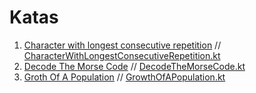 # Katas

1. [Character with longest consecutive repetition](https://www.codewars.com/kata/586d6cefbcc21eed7a001155/) // [CharacterWithLongestConsecutiveRepetition.kt](src/main/kotlin/kata/strings/CharacterWithLongestConsecutiveRepetition.kt)
2. [Decode The Morse Code](https://www.codewars.com/kata/54b724efac3d5402db00065e) // [DecodeTheMorseCode.kt](src/main/kotlin/kata/algorithms/DecodeTheMorseCode.kt)
3. [Groth Of A Population](https://www.codewars.com/kata/563b662a59afc2b5120000c6) // [GrowthOfAPopulation.kt](src/main/kotlin/kata/fundamentals/GrowthofAPopulation.kt)